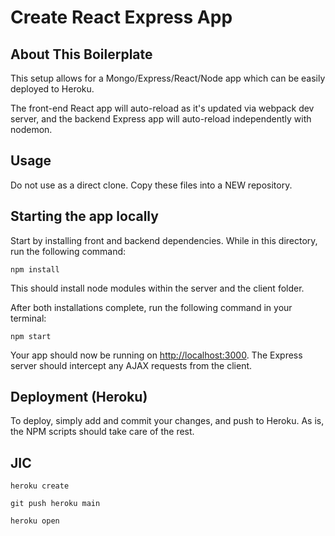 # Create React Express App

## About This Boilerplate

This setup allows for a Mongo/Express/React/Node app which can be easily deployed to Heroku.

The front-end React app will auto-reload as it's updated via webpack dev server, and the backend Express app will auto-reload independently with nodemon.

## Usage

Do not use as a direct clone. Copy these files into a NEW repository.

## Starting the app locally

Start by installing front and backend dependencies. While in this directory, run the following command:

```
npm install
```

This should install node modules within the server and the client folder.

After both installations complete, run the following command in your terminal:

```
npm start
```

Your app should now be running on <http://localhost:3000>. The Express server should intercept any AJAX requests from the client.

## Deployment (Heroku)

To deploy, simply add and commit your changes, and push to Heroku. As is, the NPM scripts should take care of the rest.

## JIC

```
heroku create
```
```
git push heroku main
```
```
heroku open
```
